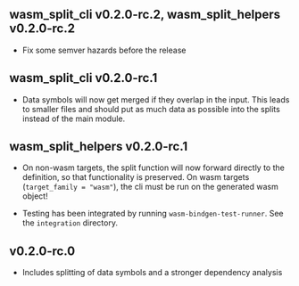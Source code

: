 ## wasm_split_cli v0.2.0-rc.2, wasm_split_helpers v0.2.0-rc.2

- Fix some semver hazards before the release

## wasm_split_cli v0.2.0-rc.1

- Data symbols will now get merged if they overlap in the input.
  This leads to smaller files and should put as much data as possible into the splits instead of the main module.

## wasm_split_helpers v0.2.0-rc.1

- On non-wasm targets, the split function will now forward directly to the definition, so that functionality is preserved.
  On wasm targets (`target_family = "wasm"`), the cli must be run on the generated wasm object!

- Testing has been integrated by running `wasm-bindgen-test-runner`. See the `integration` directory.

## v0.2.0-rc.0

- Includes splitting of data symbols and a stronger dependency analysis
